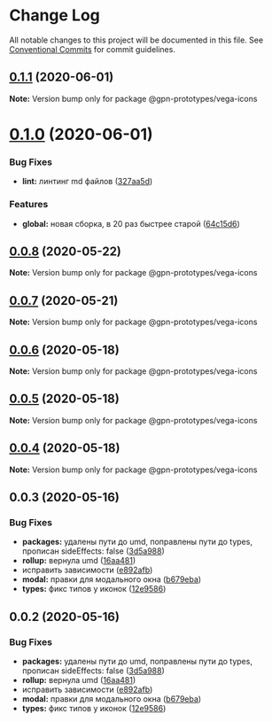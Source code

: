 # Change Log

All notable changes to this project will be documented in this file.
See [Conventional Commits](https://conventionalcommits.org) for commit guidelines.

## [0.1.1](https://github.com/gpn-prototypes/vega-ui/compare/@gpn-prototypes/vega-icons@0.1.0...@gpn-prototypes/vega-icons@0.1.1) (2020-06-01)

**Note:** Version bump only for package @gpn-prototypes/vega-icons

# [0.1.0](https://github.com/gpn-prototypes/vega-ui/compare/@gpn-prototypes/vega-icons@0.0.8...@gpn-prototypes/vega-icons@0.1.0) (2020-06-01)

### Bug Fixes

- **lint:** линтинг md файлов ([327aa5d](https://github.com/gpn-prototypes/vega-ui/commit/327aa5d3aa706f0e164a572ae1360d504e89979d))

### Features

- **global:** новая сборка, в 20 раз быстрее старой ([64c15d6](https://github.com/gpn-prototypes/vega-ui/commit/64c15d6c8e5934386d2820e120b64bb7ed2391f3))

## [0.0.8](https://github.com/gpn-prototypes/vega-ui/compare/@gpn-prototypes/vega-icons@0.0.7...@gpn-prototypes/vega-icons@0.0.8) (2020-05-22)

**Note:** Version bump only for package @gpn-prototypes/vega-icons

## [0.0.7](https://github.com/gpn-prototypes/vega-ui/compare/@gpn-prototypes/vega-icons@0.0.6...@gpn-prototypes/vega-icons@0.0.7) (2020-05-21)

**Note:** Version bump only for package @gpn-prototypes/vega-icons

## [0.0.6](https://github.com/gpn-prototypes/vega-ui/compare/@gpn-prototypes/vega-icons@0.0.5...@gpn-prototypes/vega-icons@0.0.6) (2020-05-18)

**Note:** Version bump only for package @gpn-prototypes/vega-icons

## [0.0.5](https://github.com/gpn-prototypes/vega-ui/compare/@gpn-prototypes/vega-icons@0.0.4...@gpn-prototypes/vega-icons@0.0.5) (2020-05-18)

**Note:** Version bump only for package @gpn-prototypes/vega-icons

## [0.0.4](https://github.com/gpn-prototypes/vega-ui/compare/@gpn-prototypes/vega-icons@0.0.3...@gpn-prototypes/vega-icons@0.0.4) (2020-05-18)

**Note:** Version bump only for package @gpn-prototypes/vega-icons

## 0.0.3 (2020-05-16)

### Bug Fixes

- **packages:** удалены пути до umd, поправлены пути до types, прописан sideEffects: false ([3d5a988](https://github.com/gpn-prototypes/vega-ui/commit/3d5a98871aece5d6c79be112e2e60ecd0529694e))
- **rollup:** вернула umd ([16aa481](https://github.com/gpn-prototypes/vega-ui/commit/16aa48132ca6c3934b3b12aa079f8645a0efc89b))
- исправить зависимости ([e892afb](https://github.com/gpn-prototypes/vega-ui/commit/e892afb5368b7ed2c6bdd4c77e08917e033f75ed))
- **modal:** правки для модального окна ([b679eba](https://github.com/gpn-prototypes/vega-ui/commit/b679eba7e70f57c988816e7af562e483ff999dee))
- **types:** фикс типов у иконок ([12e9586](https://github.com/gpn-prototypes/vega-ui/commit/12e95862a63de8e9ea1eccfa12820da7cfa76dbe))

## 0.0.2 (2020-05-16)

### Bug Fixes

- **packages:** удалены пути до umd, поправлены пути до types, прописан sideEffects: false ([3d5a988](https://github.com/gpn-prototypes/vega-ui/commit/3d5a98871aece5d6c79be112e2e60ecd0529694e))
- **rollup:** вернула umd ([16aa481](https://github.com/gpn-prototypes/vega-ui/commit/16aa48132ca6c3934b3b12aa079f8645a0efc89b))
- исправить зависимости ([e892afb](https://github.com/gpn-prototypes/vega-ui/commit/e892afb5368b7ed2c6bdd4c77e08917e033f75ed))
- **modal:** правки для модального окна ([b679eba](https://github.com/gpn-prototypes/vega-ui/commit/b679eba7e70f57c988816e7af562e483ff999dee))
- **types:** фикс типов у иконок ([12e9586](https://github.com/gpn-prototypes/vega-ui/commit/12e95862a63de8e9ea1eccfa12820da7cfa76dbe))
